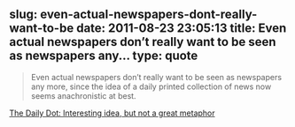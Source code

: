 slug: even-actual-newspapers-dont-really-want-to-be
date: 2011-08-23 23:05:13
title: Even actual newspapers don’t really want to be seen as newspapers any...
type: quote
---

> Even actual newspapers don’t really want to be seen as newspapers any more, since the idea of a daily printed collection of news now seems anachronistic at best.

[The Daily Dot: Interesting idea, but not a great metaphor](http://gigaom.com/2011/08/23/the-daily-dot-interesting-idea-but-not-a-great-metaphor/)
